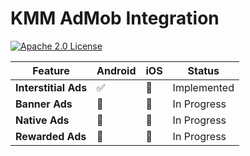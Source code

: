 # KMM AdMob Integration

[![Apache 2.0 License](https://img.shields.io/badge/License-Apache%202.0-blue.svg)](LICENSE)

| Feature               | Android | iOS  | Status           |
|-----------------------|---------|------|------------------|
| **Interstitial Ads**   | ✅      | 🚧   | Implemented      |
| **Banner Ads**         | 🚧      | 🚧   | In Progress      |
| **Native Ads**         | 🚧      | 🚧   | In Progress      |
| **Rewarded Ads**       | 🚧      | 🚧   | In Progress      |
